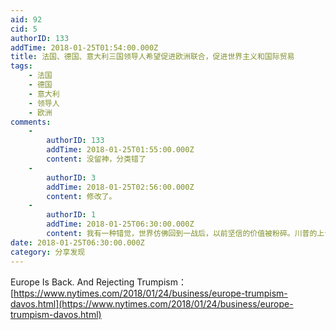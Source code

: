 ```yaml
---
aid: 92
cid: 5
authorID: 133
addTime: 2018-01-25T01:54:00.000Z
title: 法国、德国、意大利三国领导人希望促进欧洲联合，促进世界主义和国际贸易
tags:
    - 法国
    - 德国
    - 意大利
    - 领导人
    - 欧洲
comments:
    -
        authorID: 133
        addTime: 2018-01-25T01:55:00.000Z
        content: 没留神，分类错了
    -
        authorID: 3
        addTime: 2018-01-25T02:56:00.000Z
        content: 修改了。
    -
        authorID: 1
        addTime: 2018-01-25T06:30:00.000Z
        content: 我有一种错觉，世界仿佛回到一战后，以前坚信的价值被粉碎。川普的上台，中国的“崛起”，互联网“主权”……欧洲老牌对价值的回归吧
date: 2018-01-25T06:30:00.000Z
category: 分享发现
---
```


Europe Is Back. And Rejecting Trumpism： [https://www.nytimes.com/2018/01/24/business/europe-trumpism-davos.html](https://www.nytimes.com/2018/01/24/business/europe-trumpism-davos.html)
